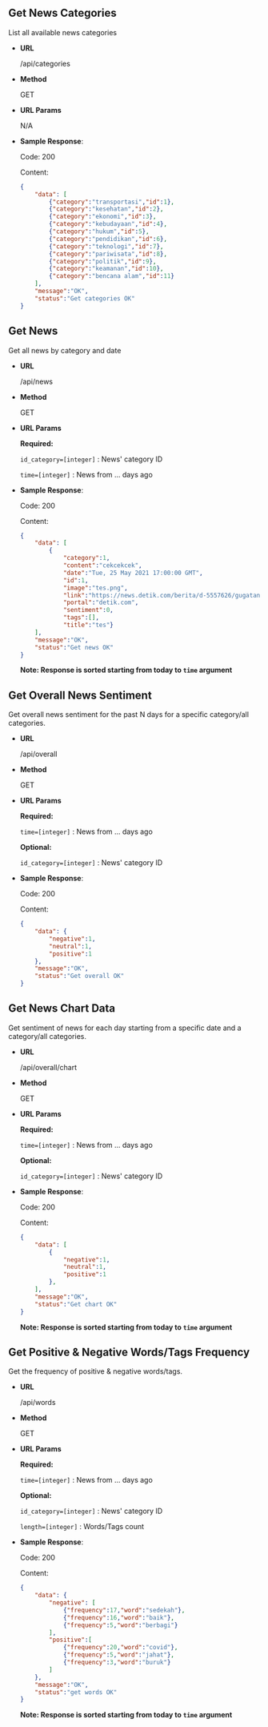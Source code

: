 ## Get News Categories
List all available news categories

- **URL**
  
    /api/categories

- **Method**
 
    GET

- **URL Params**

    N/A

- **Sample Response**:
  
    Code: 200

    Content: 
    ```json
    {
        "data": [
            {"category":"transportasi","id":1},
            {"category":"kesehatan","id":2},
            {"category":"ekonomi","id":3},
            {"category":"kebudayaan","id":4},
            {"category":"hukum","id":5},
            {"category":"pendidikan","id":6},
            {"category":"teknologi","id":7},
            {"category":"pariwisata","id":8},
            {"category":"politik","id":9},
            {"category":"keamanan","id":10},
            {"category":"bencana alam","id":11}
        ],
        "message":"OK",
        "status":"Get categories OK"
    }
    ```

## Get News
Get all news by category and date

- **URL**
  
    /api/news

- **Method**
 
    GET

- **URL Params**

    **Required:**

    `id_category=[integer]` : News' category ID

    `time=[integer]` : News from ... days ago

- **Sample Response**:
  
    Code: 200

    Content: 
    ```json
    {
        "data": [
            {
                "category":1,
                "content":"cekcekcek",
                "date":"Tue, 25 May 2021 17:00:00 GMT",
                "id":1,
                "image":"tes.png",
                "link":"https://news.detik.com/berita/d-5557626/gugatan-soal-adart-gugur-kubu-moeldoko-dinilai-cuma-pepesan-kosong",
                "portal":"detik.com",
                "sentiment":0,
                "tags":[],
                "title":"tes"}
        ],
        "message":"OK",
        "status":"Get news OK"
    }
    ```
    **Note: Response is sorted starting from today to `time` argument**

## Get Overall News Sentiment
Get overall news sentiment for the past N days for a specific category/all categories.

- **URL**
  
    /api/overall

- **Method**
 
    GET

- **URL Params**

    **Required:**

    `time=[integer]` : News from ... days ago

    **Optional:**

    `id_category=[integer]` : News' category ID

- **Sample Response**:
  
    Code: 200

    Content: 
    ```json
    {
        "data": {
            "negative":1,
            "neutral":1,
            "positive":1
        },
        "message":"OK",
        "status":"Get overall OK"
    }
    ```

## Get News Chart Data
Get sentiment of news for each day starting from a specific date and a category/all categories.

- **URL**
  
    /api/overall/chart

- **Method**
 
    GET

- **URL Params**

    **Required:**

    `time=[integer]` : News from ... days ago

    **Optional:**

    `id_category=[integer]` : News' category ID

- **Sample Response**:
  
    Code: 200

    Content: 
    ```json
    {
        "data": [
            {
                "negative":1,
                "neutral":1,
                "positive":1
            },
        ],
        "message":"OK",
        "status":"Get chart OK"
    }
    ```
    **Note: Response is sorted starting from today to `time` argument**

## Get Positive & Negative Words/Tags Frequency
Get the frequency of positive & negative words/tags.

- **URL**
  
    /api/words

- **Method**
 
    GET

- **URL Params**

    **Required:**

    `time=[integer]` : News from ... days ago

    **Optional:**

    `id_category=[integer]` : News' category ID

    `length=[integer]` : Words/Tags count

- **Sample Response**:
  
    Code: 200

    Content: 
    ```json
    {
        "data": {
            "negative": [
                {"frequency":17,"word":"sedekah"},
                {"frequency":16,"word":"baik"},
                {"frequency":5,"word":"berbagi"}
            ],
            "positive":[
                {"frequency":20,"word":"covid"},
                {"frequency":5,"word":"jahat"},
                {"frequency":3,"word":"buruk"}
            ]
        },
        "message":"OK",
        "status":"get words OK"
    }
    ```

    **Note: Response is sorted starting from today to `time` argument**